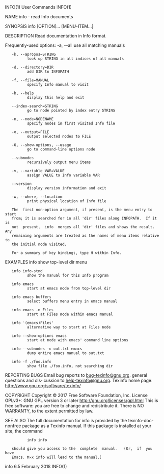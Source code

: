 INFO(1)                         User Commands                         INFO(1)

NAME
       info - read Info documents

SYNOPSIS
       info [OPTION]... [MENU-ITEM...]

DESCRIPTION
       Read documentation in Info format.

   Frequently-used options:
       -a, --all
              use all matching manuals

       -k, --apropos=STRING
              look up STRING in all indices of all manuals

       -d, --directory=DIR
              add DIR to INFOPATH

       -f, --file=MANUAL
              specify Info manual to visit

       -h, --help
              display this help and exit

       --index-search=STRING
              go to node pointed by index entry STRING

       -n, --node=NODENAME
              specify nodes in first visited Info file

       -o, --output=FILE
              output selected nodes to FILE

       -O, --show-options, --usage
              go to command-line options node

       --subnodes
              recursively output menu items

       -v, --variable VAR=VALUE
              assign VALUE to Info variable VAR

       --version
              display version information and exit

       -w, --where, --location
              print physical location of Info file

       The  first non-option argument, if present, is the menu entry to start
       from; it is searched for in all 'dir' files along INFOPATH.  If it  is
       not  present,  info  merges all 'dir' files and shows the result.  Any
       remaining arguments are treated as the names of menu items relative to
       the initial node visited.

       For a summary of key bindings, type H within Info.

EXAMPLES
       info   show top-level dir menu

       info info-stnd
              show the manual for this Info program

       info emacs
              start at emacs node from top-level dir

       info emacs buffers
              select buffers menu entry in emacs manual

       info emacs -n Files
              start at Files node within emacs manual

       info '(emacs)Files'
              alternative way to start at Files node

       info --show-options emacs
              start at node with emacs' command line options

       info --subnodes -o out.txt emacs
              dump entire emacs manual to out.txt

       info -f ./foo.info
              show file ./foo.info, not searching dir

REPORTING BUGS
       Email  bug  reports to bug-texinfo@gnu.org, general questions and dis‐
       cussion to help-texinfo@gnu.org.
       Texinfo home page: http://www.gnu.org/software/texinfo/

COPYRIGHT
       Copyright © 2017 Free Software Foundation, Inc.  License  GPLv3+:  GNU
       GPL version 3 or later <http://gnu.org/licenses/gpl.html>
       This  is  free  software:  you are free to change and redistribute it.
       There is NO WARRANTY, to the extent permitted by law.

SEE ALSO
       The full documentation for info is provided by the texinfo-doc-nonfree
       package  as  a  Texinfo  manual.  If this package is installed at your
       site, the command

              info info

       should give you access to the  complete  manual.   (Or,  if  you  have
       Emacs, M-x info will lead to the manual.)

info 6.5                        February 2018                         INFO(1)
